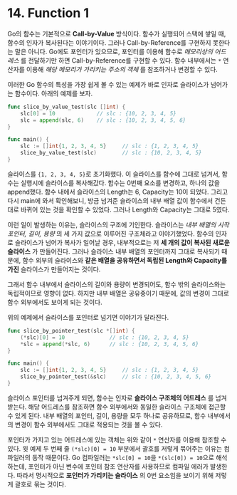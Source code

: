 # 14. Function 1

Go의 함수는 기본적으로 __Call-by-Value__ 방식이다. 함수가 실행되어 스택에 쌓일 때, 함수의 인자가 복사된다는 이야기이다. 그러나 Call-by-Reference를 구현하지 못한다는 말은 아니다. Go에도 포인터가 있으므로, 포인터를 이용해 함수로 _메모리상의 어드레스_ 를 전달하기만 하면 Call-by-Reference를 구현할 수 있다. 함수 내부에서는 `*` 연산자를 이용해 _해당 메모리가 가리키는 주소의 객체_ 를 참조하거나 변경할 수 있다.

이러한 Go 함수의 특성을 가장 쉽게 볼 수 있는 예제가 바로 인자로 슬라이스가 넘어가는 함수이다. 아래의 예제를 보자.

```go
func slice_by_value_test(slc []int) {
    slc[0] = 10             // slc : {10, 2, 3, 4, 5}
    slc = append(slc, 6)    // slc : {10, 2, 3, 4, 5, 6}
}

func main() {
    slc := []int{1, 2, 3, 4, 5}     // slc : {1, 2, 3, 4, 5}
    slice_by_value_test(slc)        // slc : {10, 2, 3, 4, 5}
}
```

슬라이스를 `{1, 2, 3, 4, 5}`로 초기화했다. 이 슬라이스를 함수에 그대로 넘겨서, 함수는 실행시에 슬라이스를 복사해갔다. 함수는 0번째 요소를 변경하고, 하나의 값을 append했다. 함수 내에서 슬라이스의 Length는 6, Capacity는 10이 되었다. 그리고 다시 main에 와서 확인해보니, 방금 넘겨준 슬라이스의 내부 배열 값이 함수에서 건든대로 바뀌어 있는 것을 확인할 수 있었다. 그러나 Length와 Capacity는 그대로 5였다.

이런 일이 발생하는 이유는, 슬라이스의 구조에 기인한다. 슬라이스는 _내부 배열의 시작 포인터, 길이, 용량_ 의 세 가지 값으로 이루어진 구조체라고 이야기했었다. 함수의 인자로 슬라이스가 넘어가 복사가 일어날 경우, 내부적으로는 저 __세 개의 값이 복사된 새로운 슬라이스__ 가 만들어진다. 그러나 슬라이스 내부 배열의 포인터까지 그대로 복사되기 때문에, 함수 외부의 슬라이스와 __같은 배열을 공유하면서 독립된 Length와 Capacity를 가진__ 슬라이스가 만들어지는 것이다.

그래서 함수 내부에서 슬라이스의 길이와 용량이 변경되어도, 함수 밖의 슬라이스와는 독립적이므로 영향이 없다. 하지만 내부 배열은 공유중이기 때문에, 값의 변경이 그대로 함수 외부에서도 보이게 되는 것이다.

위의 예제에서 슬라이스를 포인터로 넘기면 이야기가 달라진다.

```go
func slice_by_pointer_test(slc *[]int) {
    (*slc)[0] = 10              // slc : {10, 2, 3, 4, 5}
    *slc = append(*slc, 6)      // slc : {10, 2, 3, 4, 5, 6}
}

func main() {
    slc := []int{1, 2, 3, 4, 5}     // slc : {1, 2, 3, 4, 5}
    slice_by_pointer_test(&slc)     // slc : {10, 2, 3, 4, 5, 6}
}
```

슬라이스 포인터를 넘겨주게 되면, 함수는 인자로 __슬라이스 구조체의 어드레스__ 를 넘겨받는다. 해당 어드레스를 참조하면 함수 외부에서와 동일한 슬라이스 구조체에 접근할 수 있게 된다. 내부 배열의 포인터, 길이, 용량을 모두 하나로 공유하므로, 함수 내부에서의 변경이 함수 외부에서도 그대로 적용되는 것을 볼 수 있다.

포인터가 가지고 있는 어드레스에 있는 객체는 위와 같이 `*` 연산자를 이용해 참조할 수 있다. 윗 예제 두 번째 줄 `(*slc)[0] = 10` 부분에서 괄호를 저렇게 묶어주는 이유는 컴파일러의 동작 때문이다. Go 컴파일러는 `*slc[0] = 10`을 `*(slc[0]) = 10`으로 해석하는데, 포인터가 아닌 변수에 포인터 참조 연산자를 사용하므로 컴파일 에러가 발생한다. 따라서 명시적으로 __포인터가 가리키는 슬라이스__ 의 0번 요소임을 보이기 위해 저렇게 괄호로 묶는 것이다.